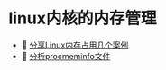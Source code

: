 # linux内核的内存管理

* 📄 [分享Linux内存占用几个案例](siyuan://blocks/20240830113526-zc2mpwm)
* 📄 [分析procmeminfo文件](siyuan://blocks/20240830114845-pz98924)

　　‍

